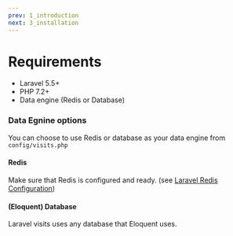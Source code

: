 ```yaml
---
prev: 1_introduction
next: 3_installation
---
```


# Requirements
- Laravel 5.5+
- PHP 7.2+
- Data engine (Redis or Database) 

### Data Egnine options 
You can choose to use Redis or database as your data engine from `config/visits.php`
#### Redis
Make sure that Redis is configured and ready. (see [Laravel Redis Configuration](https://laravel.com/docs/5.6/redis#configuration))
#### (Eloquent) Database
Laravel visits uses any database that Eloquent uses.

